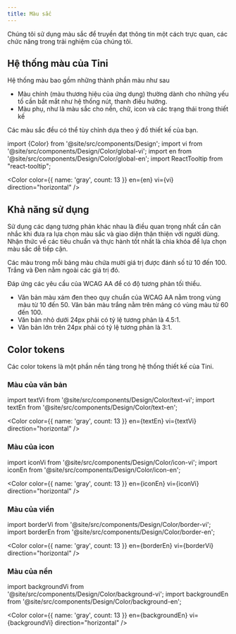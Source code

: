 ```yaml
---
title: Màu sắc
---
```


Chúng tôi sử dụng màu sắc để truyền đạt thông tin một cách trực quan, các chức năng trong trải nghiệm của chúng tôi.

## Hệ thống màu của Tini

Hệ thống màu bao gồm những thành phần màu như sau

- Màu chính (màu thương hiệu của ứng dụng) thường dành cho những yếu tố cần bắt mắt như hệ thống nút, thanh điều hướng.
- Màu phụ, như là màu sắc cho nền, chữ, icon và các trạng thái trong thiết kế

Các màu sắc đều có thể tùy chỉnh dựa theo ý đồ thiết kế của bạn.

import {Color} from '@site/src/components/Design';
import vi from '@site/src/components/Design/Color/global-vi';
import en from '@site/src/components/Design/Color/global-en';
import ReactTooltip from "react-tooltip";

<Color color={{ name: 'gray', count: 13 }} en={en} vi={vi} direction="horizontal" />
<ReactTooltip />

## Khả năng sử dụng

Sử dụng các dạng tương phản khác nhau là điều quan trọng nhất cần cân nhắc khi đưa ra lựa chọn màu sắc và giao diện thân thiện với người dùng. Nhận thức về các tiêu chuẩn và thực hành tốt nhất là chìa khóa để lựa chọn màu sắc dễ tiếp cận.

Các màu trong mỗi bảng màu chứa mười giá trị được đánh số từ 10 đến 100. Trắng và Đen nằm ngoài các giá trị đó.

Đáp ứng các yêu cầu của WCAG AA để có độ tương phản tối thiểu.

- Văn bản màu xám đen theo quy chuẩn của WCAG AA nằm trong vùng màu từ 10 đến 50. Văn bản màu trắng nằm trên mảng có vùng màu từ 60 đến 100.
- Văn bản nhỏ dưới 24px phải có tỷ lệ tương phản là 4.5:1.
- Văn bản lớn trên 24px phải có tỷ lệ tương phản là 3:1.

## Color tokens

Các color tokens là một phần nền tảng trong hệ thống thiết kế của Tini.

### Màu của văn bản

import textVi from '@site/src/components/Design/Color/text-vi';
import textEn from '@site/src/components/Design/Color/text-en';

<Color color={{ name: 'gray', count: 13 }} en={textEn} vi={textVi} direction="horizontal" />

### Màu của icon

import iconVi from '@site/src/components/Design/Color/icon-vi';
import iconEn from '@site/src/components/Design/Color/icon-en';

<Color color={{ name: 'gray', count: 13 }} en={iconEn} vi={iconVi} direction="horizontal" />

### Màu của viền

import borderVi from '@site/src/components/Design/Color/border-vi';
import borderEn from '@site/src/components/Design/Color/border-en';

<Color color={{ name: 'gray', count: 13 }} en={borderEn} vi={borderVi} direction="horizontal" />

### Màu của nền

import backgroundVi from '@site/src/components/Design/Color/background-vi';
import backgroundEn from '@site/src/components/Design/Color/background-en';

<Color color={{ name: 'gray', count: 13 }} en={backgroundEn} vi={backgroundVi} direction="horizontal" />
